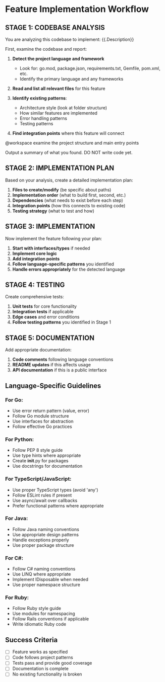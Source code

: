 # Feature Implementation Workflow

## STAGE 1: CODEBASE ANALYSIS
You are analyzing this codebase to implement: {{.Description}}

First, examine the codebase and report:

1. **Detect the project language and framework**
   - Look for: go.mod, package.json, requirements.txt, Gemfile, pom.xml, etc.
   - Identify the primary language and any frameworks

2. **Read and list all relevant files** for this feature
   
3. **Identify existing patterns**:
   - Architecture style (look at folder structure)
   - How similar features are implemented
   - Error handling patterns
   - Testing patterns

4. **Find integration points** where this feature will connect

@workspace examine the project structure and main entry points

Output a summary of what you found. DO NOT write code yet.

## STAGE 2: IMPLEMENTATION PLAN
Based on your analysis, create a detailed implementation plan:

1. **Files to create/modify** (be specific about paths)
2. **Implementation order** (what to build first, second, etc.)
3. **Dependencies** (what needs to exist before each step)
4. **Integration points** (how this connects to existing code)
5. **Testing strategy** (what to test and how)

## STAGE 3: IMPLEMENTATION
Now implement the feature following your plan:

1. **Start with interfaces/types** if needed
2. **Implement core logic**
3. **Add integration points**
4. **Follow language-specific patterns** you identified
5. **Handle errors appropriately** for the detected language

## STAGE 4: TESTING
Create comprehensive tests:

1. **Unit tests** for core functionality
2. **Integration tests** if applicable
3. **Edge cases** and error conditions
4. **Follow testing patterns** you identified in Stage 1

## STAGE 5: DOCUMENTATION
Add appropriate documentation:

1. **Code comments** following language conventions
2. **README updates** if this affects usage
3. **API documentation** if this is a public interface

## Language-Specific Guidelines

### For Go:
- Use error return pattern (value, error)
- Follow Go module structure
- Use interfaces for abstraction
- Follow effective Go practices

### For Python:
- Follow PEP 8 style guide
- Use type hints where appropriate
- Create __init__.py for packages
- Use docstrings for documentation

### For TypeScript/JavaScript:
- Use proper TypeScript types (avoid 'any')
- Follow ESLint rules if present
- Use async/await over callbacks
- Prefer functional patterns where appropriate

### For Java:
- Follow Java naming conventions
- Use appropriate design patterns
- Handle exceptions properly
- Use proper package structure

### For C#:
- Follow C# naming conventions
- Use LINQ where appropriate
- Implement IDisposable when needed
- Use proper namespace structure

### For Ruby:
- Follow Ruby style guide
- Use modules for namespacing
- Follow Rails conventions if applicable
- Write idiomatic Ruby code

## Success Criteria
- [ ] Feature works as specified
- [ ] Code follows project patterns
- [ ] Tests pass and provide good coverage
- [ ] Documentation is complete
- [ ] No existing functionality is broken
